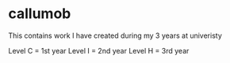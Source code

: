 # callumob

This contains work I have created during my 3 years at univeristy

Level C = 1st year
Level I = 2nd year
Level H = 3rd year
